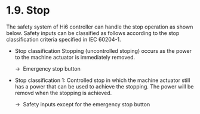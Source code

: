 ﻿# 1.9. Stop

The safety system of Hi6 controller can handle the stop operation as shown below. Safety inputs can be classified as follows according to the stop classification criteria specified in IEC 60204-1.

*  Stop classification Stopping (uncontrolled stoping) occurs as the power to the machine actuator is immediately removed.

    →  Emergency stop button

*  Stop classification 1: Controlled stop in which the machine actuator still has a power that can be used to achieve the stopping. The power will be removd when the stopping is achieved. 

    →  Safety inputs except for the emergency stop button
